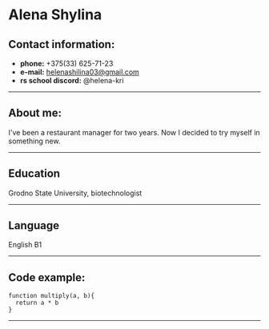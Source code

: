 # **Alena Shylina**
## **Contact information:**
* **phone:** +375(33) 625-71-23
* **e-mail:** helenashilina03@gmail.com
* **rs school discord:** @helena-kri
*****
## About me:
I've been a restaurant manager for two years. Now I decided to try myself in something new.
*****
## Education
Grodno State University, biotechnologist
*****
## Language
English B1
*****
## Code example:
```
function multiply(a, b){
  return a * b
}
```
*****
